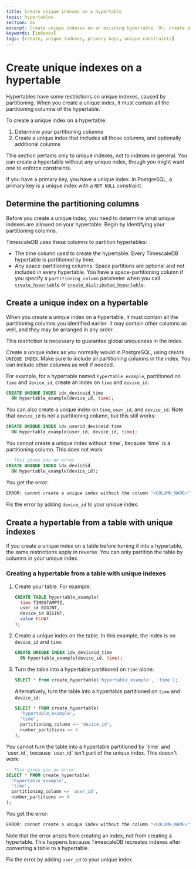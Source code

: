 ```yaml
---
title: Create unique indexes on a hypertable
topic: hypertables
section: do
excerpt: Create unique indexes on an existing hypertable. Or, create a hypertable from a table with existing unique indexes.
keywords: [indexes]
tags: [create, unique indexes, primary keys, unique constraints]
---
```


# Create unique indexes on a hypertable
Hypertables have some restrictions on unique indexes, caused by partitioning.
When you create a unique index, it must contain all the partitioning columns of
the hypertable.

To create a unique index on a hypertable:
1.  Determine your partitioning columns
1.  Create a unique index that includes all those columns, and optionally
    additional columns

<highlight type="note">
This section pertains only to unique indexes, not to indexes in general. You
can create a hypertable without any unique index, though you might want one to
enforce constraints.

If you have a primary key, you have a unique index. In PostgreSQL, a primary key
is a unique index with a `NOT NULL` constraint.
</highlight>

## Determine the partitioning columns
Before you create a unique index, you need to determine what unique indexes are
allowed on your hypertable. Begin by identifying your partitioning columns.

TimescaleDB uses these columns to partition hypertables:
*   The time column used to create the hypertable. Every TimescaleDB hypertable
    is partitioned by time.
*   Any space-partitioning columns. Space partitions are optional and not
    included in every hypertable. You have a space-partitioning column if you
    specify a `partitioning_column` parameter when you call
    [`create_hypertable`][create_hypertable] or
    [`create_distributed_hypertable`][create_distributed_hypertable].

## Create a unique index on a hypertable
When you create a unique index on a hypertable, it must contain all the
partitioning columns you identified earlier. It may contain other columns as
well, and they may be arranged in any order.

<highlight type="note">
This restriction is necessary to guarantee global uniqueness in the index.
</highlight>

Create a unique index as you normally would in PostgreSQL, using `CREATE UNIQUE
INDEX`. Make sure to include all partitioning columns in the index. You can
include other columns as well if needed.

For example, for a hypertable named `hypertable_example`, partitioned on `time`
and `device_id`, create an index on `time` and `device_id`:
```sql
CREATE UNIQUE INDEX idx_deviceid_time
  ON hypertable_example(device_id, time);
```

You can also create a unique index on `time`, `user_id`, and `device_id`. Note
that `device_id` is not a partitioning column, but this still works:
```sql
CREATE UNIQUE INDEX idx_userid_deviceid_time
  ON hypertable_example(user_id, device_id, time);
```

<highlight type="note">
You cannot create a unique index without `time`, because `time` is a
partitioning column. This does not work:

```sql
-- This gives you an error
CREATE UNIQUE INDEX idx_deviceid
  ON hypertable_example(device_id);
```

You get the error:

```bash
ERROR: cannot create a unique index without the column "<COLUMN_NAME>" (used in partitioning) 
```

Fix the error by adding `device_id` to your unique index.
</highlight>

## Create a hypertable from a table with unique indexes
If you create a unique index on a table before turning it into a hypertable, the
same restrictions apply in reverse. You can only partition the table by columns
in your unique index.

<procedure>

### Creating a hypertable from a table with unique indexes

1.  Create your table. For example:
    ```sql
    CREATE TABLE hypertable_example(
      time TIMESTAMPTZ,
      user_id BIGINT,
      device_id BIGINT,
      value FLOAT
    );
    ```
1.  Create a unique index on the table. In this example, the index is on
    `device_id` and `time`:
    ```sql
    CREATE UNIQUE INDEX idx_deviceid_time
      ON hypertable_example(device_id, time);
    ```
1.  Turn the table into a hypertable partitioned on `time` alone:
    ```sql
    SELECT * from create_hypertable('hypertable_example', 'time');
    ```
    Alternatively, turn the table into a hypertable partitioned on `time` and
    `device_id`:
    ```sql
    SELECT * FROM create_hypertable(
      'hypertable_example',
      'time',
      partitioning_column => 'device_id',
      number_partitions => 4
    );
    ```

</procedure>

<highlight type="note">
You cannot turn the table into a hypertable partitioned by `time` and `user_id`,
because `user_id` isn't part of the unique index. This doesn't work:

```sql
-- This gives you an error
SELECT * FROM create_hypertable(
  'hypertable_example',
  'time',
  partitioning_column => 'user_id',
  number_partitions => 4
);
```

You get the error:

```bash
ERROR: cannot create a unique index without the column "<COLUMN_NAME>" (used in partitioning) 
```

Note that the error arises from creating an index, not from creating a
hypertable. This happens because TimescaleDB recreates indexes after converting
a table to a hypertable.

Fix the error by adding `user_id` to your unique index.

</highlight>

[create_hypertable]: /api/:currentVersion:/hypertable/create_hypertable/
[create_distributed_hypertable]: /api/:currentVersion:/distributed-hypertables/create_distributed_hypertable/
